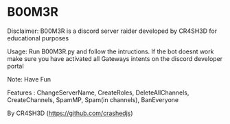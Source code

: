 # B00M3R
Disclaimer: B00M3R is a discord server raider developed by CR4SH3D for educational purposes

Usage: Run B00M3R.py and follow the intructions. If the bot doesnt work make sure you have activated all Gateways intents on the discord developer portal

Note: Have Fun 

Features : ChangeServerName, CreateRoles, DeleteAllChannels, CreateChannels, SpamMP, Spam(in channels), BanEveryone

By CR4SH3D (https://github.com/crashedjs)
